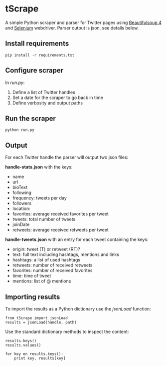 # tScrape
A simple Python scraper and parser for Twitter pages using [Beautifulsoup 4](http://www.crummy.com/software/BeautifulSoup/bs4/doc/) and [Selenium](http://selenium-python.readthedocs.org/) webdriver. Parser output is json, see details below.


Install requirements
--------------------
    pip install -r requirements.txt


Configure scraper
-----------------
In *run.py*:

1. Define a list of Twitter handles
2. Set a date for the scraper to go back in time
3. Define verbosity and output paths


Run the scraper
---------------
    python run.py


Output
------
For each Twitter handle the parser will output two json files:

**handle-stats.json** with the keys:
- name
- url
- bioText
- following
- frequency: tweets per day
- followers
- location:
- favorites: average received favorites per tweet
- tweets: total number of tweets
- joinDate
- retweets: average received retweets per tweet


**handle-tweets.json** with an entry for each tweet containing the keys:
- origin: tweet (T) or retweet (RT)?
- text: full text including hashtags, mentions and links
- hashtags: a list of used hashtags
- retweets: number of received retweets
- favorites: number of received favorites
- time: time of tweet
- mentions: list of @ mentions


Importing results
-----------------
To import the results as a Python dictionary use the _jsonLoad_ function:

    from tScrape import jsonLoad
    results = jsonLoad(handle, path)

Use the standard dictionary methods to inspect the content:

    results.keys()
    results.values()

    for key en results.keys():
        print key, results[key]
